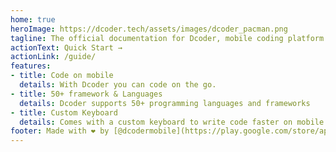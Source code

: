 ```yaml
---
home: true
heroImage: https://dcoder.tech/assets/images/dcoder_pacman.png
tagline: The official documentation for Dcoder, mobile coding platform.
actionText: Quick Start →
actionLink: /guide/
features:
- title: Code on mobile
  details: With Dcoder you can code on the go.
- title: 50+ framework & Languages
  details: Dcoder supports 50+ programming languages and frameworks
- title: Custom Keyboard
  details: Comes with a custom keyboard to write code faster on mobile.
footer: Made with ❤️ by [@dcodermobile](https://play.google.com/store/apps/details?id=com.paprbit.dcoder)
---
```

